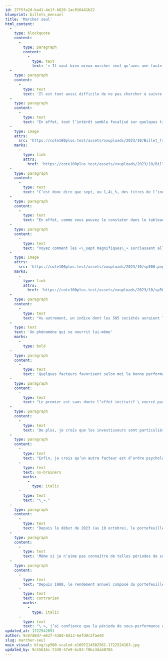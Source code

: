 ```yaml
---
id: 27f5fa2d-ba41-4e1f-b820-1ac916441b22
blueprint: billets_mensuel
title: 'Marcher seul'
html_content:
  -
    type: blockquote
    content:
      -
        type: paragraph
        content:
          -
            type: text
            text: '« Il vaut bien mieux marcher seul qu’avec une foule qui va dans la mauvaise direction. » Richard Feynman, physicien américain'
  -
    type: paragraph
    content:
      -
        type: text
        text: 'Il est tout aussi difficile de ne pas chercher à suivre ce qui est populaire. C’est certainement le cas en 2023, alors que le marché m’a rarement paru si polarisé et sa performance concentrée dans une poignée de titres.'
  -
    type: paragraph
    content:
      -
        type: text
        text: "En effet, tout l’intérêt semble focalisé sur quelques titres, particulièrement au sein de l’indice S&P\_500 américain. Cet indice est composé de 505 titres, mais en date du 10 octobre 2023, les sept plus grandes sociétés de l’indice représentaient près de 27,9 % de l’indice, l’indice étant pondéré en fonction de la valeur boursière des entreprises qui le composent. De fait, on appelle ces sept sociétés les «\_sept magnifiques\_» et pour cause. Voyez quels ont été leurs rendements depuis le début de 2023\_:"
  -
    type: image
    attrs:
      src: 'https://cote100plus.test/assets/vxuploads/2023/10/Billet_fr.png'
    marks:
      -
        type: link
        attrs:
          href: 'https://cote100plus.test/assets/vxuploads/2023/10/Billet_fr.png'
  -
    type: paragraph
    content:
      -
        type: text
        text: "C’est donc dire que sept, ou 1,4\_%, des titres de l’indice comptent pour 27,9\_% de son poids, alors que les 498 autres, ou 98,6\_%, comptent pour le reste (72,1\_%). Une telle concentration n’est pas nécessairement inhabituelle, mais la performance boursière récente des plus grandes sociétés de l’indice me semble l’être."
  -
    type: paragraph
    content:
      -
        type: text
        text: "En effet, comme vous pouvez le constater dans le tableau ci-dessus, ces sept titres ont enregistré un rendement boursier moyen de plus de 97,0\_% depuis le début de 2023 (avec les dividendes; tous les rendements mentionnés dans cet article incluent les dividendes). C’est ce qui explique le rendement de 15,4 % du S&P 500 depuis le début de 2023 (au 10 octobre, en dollars canadiens)."
  -
    type: paragraph
    content:
      -
        type: text
        text: "Voyez comment les «\_sept magnifiques\_» surclassent allègrement le reste du marché boursier depuis le début de 2023\_(incluant les dividendes) :"
  -
    type: image
    attrs:
      src: 'https://cote100plus.test/assets/vxuploads/2023/10/sp500.png'
    marks:
      -
        type: link
        attrs:
          href: 'https://cote100plus.test/assets/vxuploads/2023/10/sp500.png'
  -
    type: paragraph
    content:
      -
        type: text
        text: "Vu autrement, un indice dont les 505 sociétés auraient le même poids, ce qu’on appelle équipondéré, afficherait un rendement de seulement 2,5\_% depuis le début de 2023. Je crois que ce rendement est plus représentatif de l’environnement boursier nord-américain."
  -
    type: text
    text: 'Un phénomène qui se nourrit lui-même'
    marks:
      -
        type: bold
  -
    type: paragraph
    content:
      -
        type: text
        text: 'Quelques facteurs favorisent selon moi la bonne performance des titres des mégaentreprises en Bourse.'
  -
    type: paragraph
    content:
      -
        type: text
        text: "Le premier est sans doute l’effet incitatif \_exercé par les indices sur les gestionnaires de portefeuille dont la performance est mesurée à court terme par rapport à ces indices. . Lorsque leurs bonis dépendent de leurs rendements par rapport à l’indice S&P 500, il devient difficile, voire impossible, de ne pas acheter certains des «\_sept magnifiques\_»."
  -
    type: paragraph
    content:
      -
        type: text
        text: 'De plus, je crois que les investisseurs sont particulièrement enthousiastes quant aux perspectives de croissance de l’intelligence artificielle. Comme il est difficile d’investir directement dans ce secteur, ils semblent s’être rabattus sur les plus grandes sociétés technologiques pour profiter du potentiel de cette technologie. En effet, pour être efficace, l’IA requiert une quantité monstrueuse de données à analyser, ce que les plus grandes technos possèdent.'
  -
    type: paragraph
    content:
      -
        type: text
        text: "Enfin, je crois qu’un autre facteur est d’ordre psychologique. La tentation est forte pour nombre d’investisseurs de suivre le troupeau et d’acheter ces titres qui ne semblent pas pouvoir mal faire. Je leur rappellerai toutefois l’histoire des «\_Nifty 50\_» des années 1970 pour leur démontrer qu’il faut faire bien attention aux décisions «\_sans risque\_» et qui ne requièrent pas de réflexion, ce que les Américains appellent des titres «\_"
      -
        type: text
        text: no-brainers
        marks:
          -
            type: italic
      -
        type: text
        text: "\_»."
  -
    type: paragraph
    content:
      -
        type: text
        text: "Depuis le début de 2023 (au 10 octobre), le portefeuille de la Lettre financière COTE 100 affiche un rendement de 5,1\_%, bien inférieur à celui du S&P\_500, mais néanmoins supérieur au rendement de 3,3\_% du S&P/TSX canadien. Au cours des quelque cinq dernières années, soit depuis le 1er janvier 2019, le rendement annuel composé du portefeuille a été de 8,5\_%, moins que celui du S&P\_500 (14,1\_%, en dollars canadiens) ou celui du S&P/TSX (10,1\_%)."
  -
    type: paragraph
    content:
      -
        type: text
        text: 'Même si je n’aime pas connaître de telles périodes de sous-performance, je suis prêt à les accepter, sachant que c’est le prix qu’il faut être prêt à payer si l’on s’éloigne considérablement de la composition des indices.'
  -
    type: paragraph
    content:
      -
        type: text
        text: "Depuis 1988, le rendement annuel composé du portefeuille de la Lettre a été de 11,3\_%, ce qui est sensiblement mieux que le S&P/TSX (8,0\_%) et un peu mieux que le S&P\_500 (11,0\_%, en dollars canadiens). En tant qu’investisseur «\_"
      -
        type: text
        text: contrarian
        marks:
          -
            type: italic
      -
        type: text
        text: "\_», j’ai confiance que la période de sous-performance que nous connaissons depuis quelques années prendra éventuellement fin et que les rendements de notre portefeuille demeureront attrayants à long terme."
updated_at: 1722542691
author: 9c87d8d7-e83f-438d-8d13-6efd9c2fae40
slug: marcher-seul
main_visual: blog/sp500-scaled-e1697214502561-1722524163.jpg
updated_by: 9c55616c-7340-47e9-bc83-f0bc3da40785
---
```

